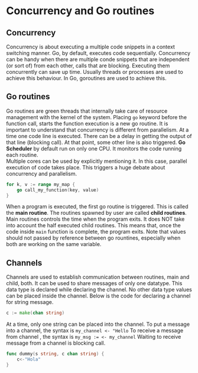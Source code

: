 # Concurrency and Go routines

## Concurrency
Concurrency is about executing a multiple code snippets in a context switching manner. Go, by default, executes
code sequentially. Concurrency can be handy when there are multiple conde snippets that are independent (or sort of)
from each other, calls that are blocking. Executing them concurrently can save up time. Usually threads or processes are used to achieve this behaviour.
In Go, goroutines are used to achieve this.

## Go routines
Go routines are green threads that internally take care of resource management with the kernel of the system.
Placing `go` keyword before the function call, starts the function execution is a new go routine.
It is important to understand that concurrency is different from parallelism. At a time one code line is executed. 
There can be a delay in getting the output of that line (blocking call). At that point, some other line is also triggered. 
**Go Scheduler** by default run on only one CPU. It monitors the code running each routine.  
Multiple cores can be used by explicitly mentioning it. In this case, parallel execution of code takes place.
This triggers a huge debate about concurrency and parallelism.  
```go
for k, v := range my_map {
	go call_my_function(key, value)
}
```

When a program is executed, the first go routine is triggered. This is called the **main routine**. 
The routines spawned by user are called **child routines**.
Main routines controls the time when the program exits. It does NOT take into account the half executed child routines.
This means that, once the code inside `main` function is complete, the program exits.
Note that values should not passed by reference between go rountines, especially when both are working on the same 
variable.

## Channels
Channels are used to establish communication between routines, main and child, both. It can be used to share messages
of only one datatype. This data type is declared while declaring the channel. 
No other data type values can be placed inside the channel. 
Below is the code for declaring a channel for string message.

```go
c := make(chan string)
```

At a time, only one string can be placed into the channel. 
To put a message into a channel, the syntax is `my_channel <- "Hello`
To receive a message from channel , the syntax is `my_msg := <- my_channel`
Waiting to receive message from a channel is blocking call.
```go
func dummy(s string, c chan string) {
	c<-"Hola"
}
```